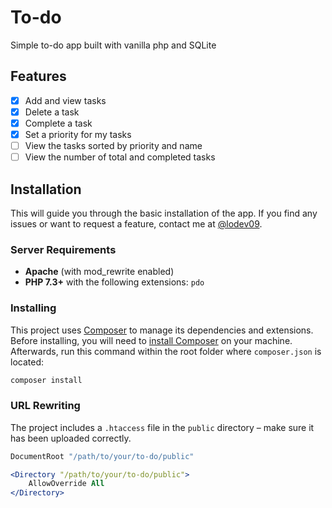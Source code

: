 # To-do
Simple to-do app built with vanilla php and SQLite

## Features
- [x] Add and view tasks
- [x] Delete a task
- [x] Complete a task
- [x] Set a priority for my tasks
- [ ] View the tasks sorted by priority and name
- [ ] View the number of total and completed tasks

## Installation
This will guide you through the basic installation of the app. If you find any issues or want to request a feature, contact me at [@lodev09](https://github.com/lodev09).

### Server Requirements
* **Apache** (with mod_rewrite enabled)
* **PHP 7.3+** with the following extensions: `pdo`

### Installing

This project uses [Composer](https://getcomposer.org) to manage its dependencies and extensions. Before installing, you will need to [install Composer](https://getcomposer.org) on your machine. Afterwards, run this command within the root folder where `composer.json` is located:

```bash
composer install
```

### URL Rewriting

The project includes a `.htaccess` file in the `public` directory – make sure it has been uploaded correctly.

```apache
DocumentRoot "/path/to/your/to-do/public"

<Directory "/path/to/your/to-do/public">
    AllowOverride All
</Directory>
```
